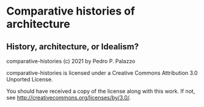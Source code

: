 # Comparative histories of architecture #

## History, architecture, or Idealism? ##

 comparative-histories (c) 2021 by Pedro P. Palazzo
 
 comparative-histories is licensed under a
 Creative Commons Attribution 3.0 Unported License.
 
 You should have received a copy of the license along with this
 work.  If not, see <http://creativecommons.org/licenses/by/3.0/>.
